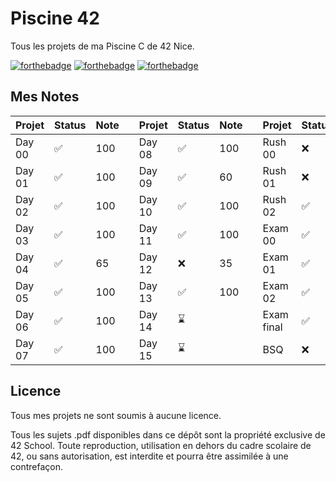 # Piscine 42
Tous les projets de ma Piscine C de 42 Nice.

[![forthebadge](https://forthebadge.com/images/badges/0-percent-optimized.svg)](https://forthebadge.com)
[![forthebadge](https://forthebadge.com/images/badges/made-with-c.svg)](https://forthebadge.com)
[![forthebadge](https://forthebadge.com/images/badges/built-with-love.svg)](https://forthebadge.com)

## Mes Notes

| Projet   | Status | Note     |     | Projet   | Status | Note     |     | Projet     | Status | Note     |
| :------- | :----- | :------- | --- | :------- | :----- | :------- | --- | :--------- | :----- | :------- |
| Day 00   | ✅     | 100      |     | Day 08   | ✅     | 100      |     | Rush 00    | ❌     | 58       |
| Day 01   | ✅     | 100      |     | Day 09   | ✅     | 60       |     | Rush 01    | ❌     | 0        |
| Day 02   | ✅     | 100      |     | Day 10   | ✅     | 100      |     | Rush 02    | ✅     | 100      |
| Day 03   | ✅     | 100      |     | Day 11   | ✅     | 100      |     | Exam 00    | ✅     | 64       |
| Day 04   | ✅     | 65       |     | Day 12   | ❌     | 35       |     | Exam 01    | ✅     | 80       |
| Day 05   | ✅     | 100      |     | Day 13   | ✅     | 100      |     | Exam 02    | ✅     | 100      |
| Day 06   | ✅     | 100      |     | Day 14   | ⌛     |          |     | Exam final | ✅     | 90       |
| Day 07   | ✅     | 100      |     | Day 15   | ⌛     |          |     | BSQ        | ❌     | 1        |

## Licence

Tous mes projets ne sont soumis à aucune licence.

Tous les sujets .pdf disponibles dans ce dépôt sont la propriété exclusive de 42 School.
Toute reproduction, utilisation en dehors du cadre scolaire de 42, ou sans autorisation, est interdite et pourra être assimilée à une contrefaçon.
